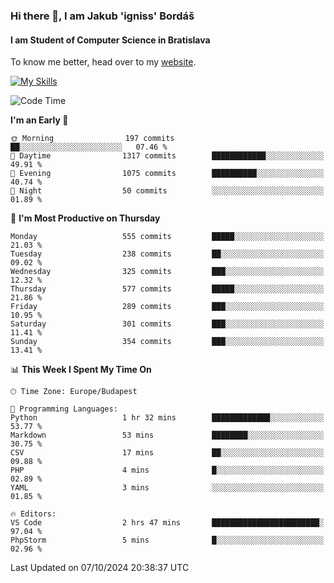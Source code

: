 ### Hi there 👋, I am Jakub 'igniss' Bordáš

#### I am Student of Computer Science in Bratislava
To know me better, head over to my [website](https://bordas.sk).

[![My Skills](https://skillicons.dev/icons?i=js,html,css,figma,svelte,java,kotlin,python,postgresql,typescript,nest,nodejs)](https://bordas.sk)


<!--START_SECTION:waka-->
![Code Time](http://img.shields.io/badge/Code%20Time-1%2C536%20hrs%2032%20mins-blue)

**I'm an Early 🐤** 

```text
🌞 Morning                197 commits         ██░░░░░░░░░░░░░░░░░░░░░░░   07.46 % 
🌆 Daytime                1317 commits        ████████████░░░░░░░░░░░░░   49.91 % 
🌃 Evening                1075 commits        ██████████░░░░░░░░░░░░░░░   40.74 % 
🌙 Night                  50 commits          ░░░░░░░░░░░░░░░░░░░░░░░░░   01.89 % 
```
📅 **I'm Most Productive on Thursday** 

```text
Monday                   555 commits         █████░░░░░░░░░░░░░░░░░░░░   21.03 % 
Tuesday                  238 commits         ██░░░░░░░░░░░░░░░░░░░░░░░   09.02 % 
Wednesday                325 commits         ███░░░░░░░░░░░░░░░░░░░░░░   12.32 % 
Thursday                 577 commits         █████░░░░░░░░░░░░░░░░░░░░   21.86 % 
Friday                   289 commits         ███░░░░░░░░░░░░░░░░░░░░░░   10.95 % 
Saturday                 301 commits         ███░░░░░░░░░░░░░░░░░░░░░░   11.41 % 
Sunday                   354 commits         ███░░░░░░░░░░░░░░░░░░░░░░   13.41 % 
```


📊 **This Week I Spent My Time On** 

```text
🕑︎ Time Zone: Europe/Budapest

💬 Programming Languages: 
Python                   1 hr 32 mins        █████████████░░░░░░░░░░░░   53.77 % 
Markdown                 53 mins             ████████░░░░░░░░░░░░░░░░░   30.75 % 
CSV                      17 mins             ██░░░░░░░░░░░░░░░░░░░░░░░   09.88 % 
PHP                      4 mins              █░░░░░░░░░░░░░░░░░░░░░░░░   02.89 % 
YAML                     3 mins              ░░░░░░░░░░░░░░░░░░░░░░░░░   01.85 % 

🔥 Editors: 
VS Code                  2 hrs 47 mins       ████████████████████████░   97.04 % 
PhpStorm                 5 mins              █░░░░░░░░░░░░░░░░░░░░░░░░   02.96 % 
```


 Last Updated on 07/10/2024 20:38:37 UTC
<!--END_SECTION:waka-->
